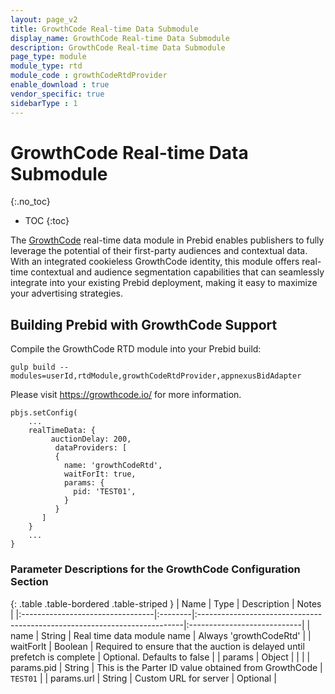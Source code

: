 ```yaml
---
layout: page_v2
title: GrowthCode Real-time Data Submodule
display_name: GrowthCode Real-time Data Submodule
description: GrowthCode Real-time Data Submodule
page_type: module
module_type: rtd
module_code : growthCodeRtdProvider
enable_download : true
vendor_specific: true
sidebarType : 1
---
```


# GrowthCode Real-time Data Submodule

{:.no_toc}

* TOC
{:toc}

The <a href="https://growthcode.io">GrowthCode</a> real-time data module in Prebid enables publishers to fully
leverage the potential of their first-party audiences and contextual data.
With an integrated cookieless GrowthCode identity, this module offers real-time
contextual and audience segmentation capabilities that can seamlessly
integrate into your existing Prebid deployment, making it easy to maximize
your advertising strategies.

## Building Prebid with GrowthCode Support

Compile the GrowthCode RTD module into your Prebid build:

`gulp build --modules=userId,rtdModule,growthCodeRtdProvider,appnexusBidAdapter`

Please visit <a href="https://growthcode.io">https://growthcode.io/</a> for more information.

```
pbjs.setConfig(
    ...
    realTimeData: {
         auctionDelay: 200,
          dataProviders: [
          {
            name: 'growthCodeRtd',
            waitForIt: true,
            params: {
              pid: 'TEST01',
            }
          }
       ]
    }
    ...
}
```

### Parameter Descriptions for the GrowthCode Configuration Section

{: .table .table-bordered .table-striped }
| Name                             | Type    | Description                                                               | Notes                       |
|:---------------------------------|:--------|:--------------------------------------------------------------------------|:----------------------------|
| name                             | String  | Real time data module name                                                | Always 'growthCodeRtd'             |
| waitForIt                        | Boolean | Required to ensure that the auction is delayed until prefetch is complete | Optional. Defaults to false |
| params                           | Object  |                                                                           |                             |
| params.pid                       | String  | This is the Parter ID value obtained from GrowthCode                      | `TEST01`                    |
| params.url                       | String  | Custom URL for server                                                     | Optional                    |
